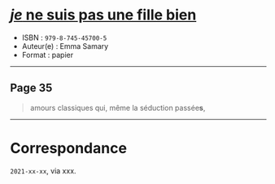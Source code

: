 # [*je* ne suis pas une fille bien](https://www.goodreads.com/book/show/57966388-je-ne-suis-pas-une-fille-bien)
- ISBN : `979-8-745-45700-5`
- Auteur(e) : Emma Samary
- Format : papier

---

## Page 35

> amours classiques qui, même la séduction passée**s**,

---

# Correspondance

`2021-xx-xx`, via xxx.

> 